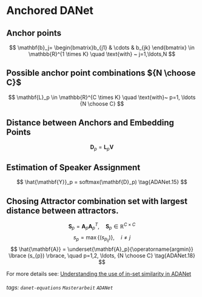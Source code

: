 # Anchored DANet

## Anchor points
$$
\mathbf{b}_j=
\begin{bmatrix}b_{j1} & \cdots & b_{jk} \end{bmatrix}
\in \mathbb{R}^{1 \times K}
\quad \text{with} ~ j=1,\ldots,N
$$

## Possible anchor point combinations ${N \choose C}$
$$
\mathbf{L}_p \in \mathbb{R}^{C \times K}
\quad \text{with}~ p=1, \ldots {N \choose C}
$$

## Distance between Anchors and Embedding Points
$$
\mathbf{D}_p = \mathbf{L}_p\mathbf{V}
\tag{ADANet.14}
$$

## Estimation of Speaker Assignment
$$
\hat{\mathbf{Y}}_p = softmax(\mathbf{D}_p)
\tag{ADANet.15}
$$

## Chosing Attractor combination set with largest distance between attractors. 
$$
\mathbf{S}_p = \mathbf{A}_p\mathbf{A}_p^T, \quad \mathbf{S}_p \in \mathbb{R}^{C \times C}
\tag{ADANet.16}
$$
$$
s_p = \max \lbrace (s_{p_{ij}}) \rbrace, \quad i \neq j
\tag{ADANet.17}
$$
$$
\hat{\mathbf{A}} = \underset{\mathbf{A}_p}{\operatorname{argmin}} \lbrace (s_{p}) \rbrace, \quad p=1,2, \ldots, {N \choose C}
\tag{ADANet.18}
$$

For more details see: [Understanding the use of in-set similarity in ADANet](https://hackmd.io/s65GzDjySUep9M5EXfwryw?view#Understanding-the-use-of-in-set-similarity-in-ADANet)

###### tags: `danet-equations` `Masterarbeit` `ADANet`

